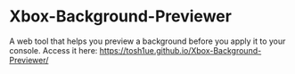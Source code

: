 # Xbox-Background-Previewer
A web tool that helps you preview a background before you apply it to your console.
Access it here: https://tosh1ue.github.io/Xbox-Background-Previewer/

